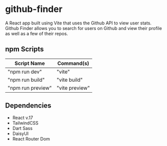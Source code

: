 # github-finder
A React app built using Vite that uses the Github API to view user stats.
Github Finder allows you to search for users on Github and view their profile as well as a few of their repos.

## npm Scripts
| Script Name | Command(s) |
| ----------- | ----------- |
| "npm run dev" | "vite" |
| "npm run build" | "vite build" |
| "npm run preview" | "vite preview" |

## Dependencies
- React v.17
- TailwindCSS
- Dart Sass
- DaisyUI
- React Router Dom
